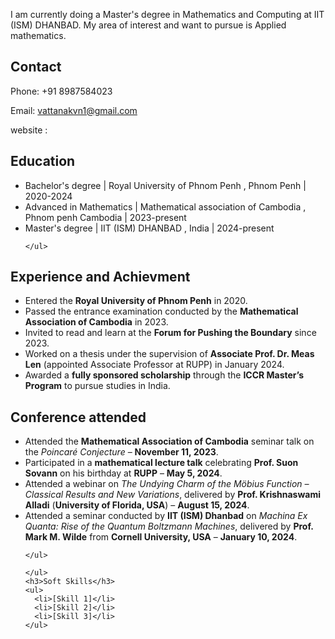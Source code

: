 <!DOCTYPE html>
<html>
<head>

  I am currently doing a Master's degree in Mathematics and Computing at IIT (ISM) DHANBAD.
  My area of interest and want to pursue is Applied mathematics.

  <section>
    <h2>Contact</h2>
    <p>Phone:  +91 8987584023 </p>
    <p>Email: <a href="mailto:[Your Email Address]">vattanakvn1@gmail.com</a></p>
    <p>website :
  </section>

  <section>
    <h2>Education</h2>
    <ul>
      <li> Bachelor's degree | Royal University of Phnom Penh , Phnom Penh | 2020-2024 </li>
      <li> Advanced in Mathematics | Mathematical association of Cambodia , Phnom penh Cambodia | 2023-present </li>
      <li> Master's degree | IIT (ISM) DHANBAD , India | 2024-present </li>
      
    </ul>
  </section>

  <section>
    <section>
    <h2>Experience and Achievment</h2>
    <ul>
        <li>Entered the <strong>Royal University of Phnom Penh</strong> in 2020.</li>
        <li>Passed the entrance examination conducted by the <strong>Mathematical Association of Cambodia</strong> in 2023.</li>
        <li>Invited to read and learn at the <strong>Forum for Pushing the Boundary</strong> since 2023.</li>
        <li>Worked on a thesis under the supervision of <strong>Associate Prof. Dr. Meas Len</strong> (appointed Associate Professor at RUPP) in January 2024.</li>
        <li>Awarded a <strong>fully sponsored scholarship</strong> through the <strong>ICCR Master’s Program</strong> to pursue studies in India.</li>
    </ul>
</section>
</section>
  <h2>Conference attended</h2>
    <ul>
      <li>Attended the <strong>Mathematical Association of Cambodia</strong> seminar talk on the <em>Poincaré Conjecture</em> – <strong>November 11, 2023</strong>.</li>
      <li>Participated in a <strong>mathematical lecture talk</strong> celebrating <strong>Prof. Suon Sovann</strong> on his birthday at <strong>RUPP</strong> – <strong>May 5, 2024</strong>.</li>
       <li>Attended a webinar on <em>The Undying Charm of the Möbius Function – Classical Results and New Variations</em>, delivered by <strong>Prof. Krishnaswami Alladi</strong> (<strong>University of Florida, USA</strong>) – <strong>August 15, 2024</strong>.</li>
        <li>Attended a seminar conducted by <strong>IIT (ISM) Dhanbad</strong> on <em>Machina Ex Quanta: Rise of the Quantum Boltzmann Machines</em>, delivered by <strong>Prof. Mark M. Wilde</strong> from <strong>Cornell University, USA</strong> – <strong>January 10, 2024</strong>.</li>
        
        
       
    </ul>
</section>

    </ul>
    <h3>Soft Skills</h3>
    <ul>
      <li>[Skill 1]</li>
      <li>[Skill 2]</li>
      <li>[Skill 3]</li>
    </ul>
  </section>

</body>
</html>

